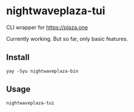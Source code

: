 # nightwaveplaza-tui
CLI wrapper for https://plaza.one

Currently working. But so far, only basic features.

## Install
`yay -Syu nightwaveplaza-bin`

## Usage
`nightwaveplaza-tui`
